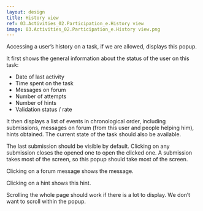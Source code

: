 ```yaml
---
layout: design
title: History view
ref: 03.Activities_02.Participation_e.History view
image: 03.Activities_02.Participation_e.History view.png
---
```


Accessing a user’s history on a task, if we are allowed, displays this popup.

It first shows the general information about the status of the user on this task:
- Date of last activity
- Time spent on the task
- Messages on forum
- Number of attempts
- Number of hints
- Validation status / rate

It then displays a list of events in chronological order, including submissions, messages on forum (from this user and people helping him), hints obtained. The current state of the task should also be available.

The last submission should be visible by default. Clicking on any submission closes the opened one to open the clicked one. A submission takes most of the screen, so this popup should take most of the screen.

Clicking on a forum message shows the message.

Clicking on a hint shows this hint.

Scrolling the whole page should work if there is a lot to display. We don’t want to scroll within the popup.

